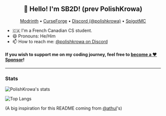 <h2 align="center">👋 Hello! I'm SB2D! (prev PolishKrowa)</h2>
<p align="center">
  <a href="https://modrinth.com/user/SB2D">Modrinth</a> •
  <a href="https://www.curseforge.com/members/polishkrowa/projects">CurseForge</a> •
  <a href="https://discordapp.com/users/221640574048927756">Discord (@polishkrowa)</a> •
  <a href="https://www.spigotmc.org/resources/authors/polishkrowa.316048/">SpigotMC</a> 
</p>

- 🇨🇦 I'm a French Canadian CS student.
- 😄 Pronouns: He/Him<!--- 🔭 I’m currently working on **Spigot/Bukkit plugins and Fabric Mods**- ✋ I'm open for requests (contact me on Discord).-->
- 📫 How to reach me: [@polishkrowa on Discord](https://discordapp.com/users/221640574048927756)

 
 #### If you wish to support me on my coding journey, feel free to [become a ❤️ Sponsor](https://github.com/sponsors/Mrredstone5230)!


-------
### Stats
![PolishKrowa's stats](https://github-readme-stats.vercel.app/api/?username=Mrredstone5230&show_icons=true&title_color=fff&icon_color=79ff97&text_color=9f9f9f&bg_color=151515&hide_rank=true)

![Top Langs](https://github-readme-stats.vercel.app/api/top-langs/?username=Mrredstone5230&layout=compact&show_icons=true&title_color=fff&icon_color=79ff97&text_color=9f9f9f&bg_color=151515)



(A big inspiration for this README coming from [@athul](https://github.com/athul)'s)
<!--
**Mrredstone5230/Mrredstone5230** is a ✨ _special_ ✨ repository because its `README.md` (this file) appears on your GitHub profile.

Here are some ideas to get you started:

- 🔭 I’m currently working on ...
- 🌱 I’m currently learning ...
- 👯 I’m looking to collaborate on ...
- 🤔 I’m looking for help with ...
- 💬 Ask me about ...
- 📫 How to reach me: ...
- 😄 Pronouns: ...
- ⚡ Fun fact: ...
-->
